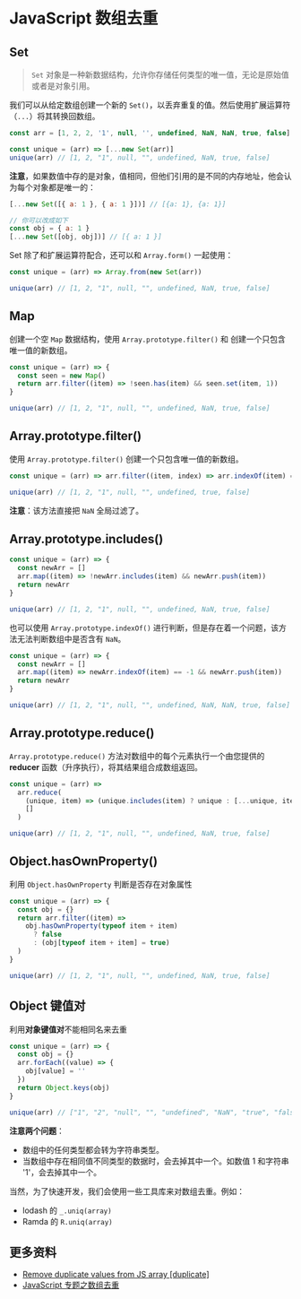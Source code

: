 # JavaScript 数组去重

## Set

> `Set` 对象是一种新数据结构，允许你存储任何类型的唯一值，无论是原始值或者是对象引用。

我们可以从给定数组创建一个新的 `Set()`，以丢弃重复的值。然后使用扩展运算符（`...`）将其转换回数组。

```js
const arr = [1, 2, 2, '1', null, '', undefined, NaN, NaN, true, false]

const unique = (arr) => [...new Set(arr)]
unique(arr) // [1, 2, "1", null, "", undefined, NaN, true, false]
```

**注意**，如果数值中存的是对象，值相同，但他们引用的是不同的内存地址，他会认为每个对象都是唯一的：

```js
[...new Set([{ a: 1 }, { a: 1 }])] // [{a: 1}, {a: 1}]

// 你可以改成如下
const obj = { a: 1 }
[...new Set([obj, obj])] // [{ a: 1 }]
```

Set 除了和扩展运算符配合，还可以和 `Array.form()` 一起使用：

```js
const unique = (arr) => Array.from(new Set(arr))

unique(arr) // [1, 2, "1", null, "", undefined, NaN, true, false]
```

## Map

创建一个空 `Map` 数据结构，使用 `Array.prototype.filter()` 和 创建一个只包含唯一值的新数组。

```js
const unique = (arr) => {
  const seen = new Map()
  return arr.filter((item) => !seen.has(item) && seen.set(item, 1))
}

unique(arr) // [1, 2, "1", null, "", undefined, NaN, true, false]
```

## Array.prototype.filter()

使用 `Array.prototype.filter()` 创建一个只包含唯一值的新数组。

```js
const unique = (arr) => arr.filter((item, index) => arr.indexOf(item) === index)

unique(arr) // [1, 2, "1", null, "", undefined, true, false]
```

**注意**：该方法直接把 `NaN` 全局过滤了。

## Array.prototype.includes()

```js
const unique = (arr) => {
  const newArr = []
  arr.map((item) => !newArr.includes(item) && newArr.push(item))
  return newArr
}

unique(arr) // [1, 2, "1", null, "", undefined, NaN, true, false]
```

也可以使用 `Array.prototype.indexOf()` 进行判断，但是存在着一个问题，该方法无法判断数组中是否含有 `NaN`。

```js
const unique = (arr) => {
  const newArr = []
  arr.map((item) => newArr.indexOf(item) == -1 && newArr.push(item))
  return newArr
}

unique(arr) // [1, 2, "1", null, "", undefined, NaN, NaN, true, false]
```

## Array.prototype.reduce()

`Array.prototype.reduce()` 方法对数组中的每个元素执行一个由您提供的 **reducer** 函数（升序执行），将其结果组合成数组返回。

```js
const unique = (arr) =>
  arr.reduce(
    (unique, item) => (unique.includes(item) ? unique : [...unique, item]),
    []
  )

unique(arr) // [1, 2, "1", null, "", undefined, NaN, true, false]
```

## Object.hasOwnProperty()

利用 `Object.hasOwnProperty` 判断是否存在对象属性

```js
const unique = (arr) => {
  const obj = {}
  return arr.filter((item) =>
    obj.hasOwnProperty(typeof item + item)
      ? false
      : (obj[typeof item + item] = true)
  )
}

unique(arr) // [1, 2, "1", null, "", undefined, NaN, true, false]
```

## Object 键值对

利用**对象键值对**不能相同名来去重

```js
const unique = (arr) => {
  const obj = {}
  arr.forEach((value) => {
    obj[value] = ''
  })
  return Object.keys(obj)
}

unique(arr) // ["1", "2", "null", "", "undefined", "NaN", "true", "false"]
```

**注意两个问题**：

- 数组中的任何类型都会转为字符串类型。
- 当数组中存在相同值不同类型的数据时，会去掉其中一个。如数值 1 和字符串 '1'，会去掉其中一个。

当然，为了快速开发，我们会使用一些工具库来对数组去重。例如：

- lodash 的 `_.uniq(array)`
- Ramda 的 `R.uniq(array)`

## 更多资料

- [Remove duplicate values from JS array [duplicate]](https://stackoverflow.com/questions/9229645/remove-duplicate-values-from-js-array)
- [JavaScript 专题之数组去重](https://github.com/mqyqingfeng/Blog/issues/27)
